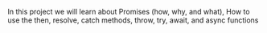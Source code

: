 In this project we will learn about Promises (how, why, and what), How to use the then, resolve, catch methods, throw, try, await, and async functions